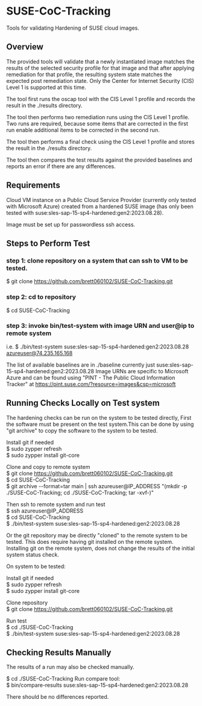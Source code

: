 # SUSE-CoC-Tracking
Tools for validating Hardening of SUSE cloud images.

## Overview
The provided tools will validate that a newly instantiated image
matches the results of the selected security profile for that image
and that after applying remediation for that profile, the resulting
system state matches the expected post remediation state.  Only the
Center for Internet Security (CIS) Level 1 is supported at this time.

The tool first runs the oscap tool with the CIS Level 1 profile and records
the result in the ./results directory.

The tool then performs two remediation runs using the CIS Level 1 profile.
Two runs are required, because some items that are corrected in the first
run enable additional items to be corrected in the second run.

The tool then performs a final check using the CIS Level 1 profile and
stores the result in the ./results directory.

The tool then compares the test results against the provided baselines
and reports an error if there are any differences.

## Requirements
Cloud VM instance on a Public Cloud Service Provider 
(currently only tested with Microsoft Azure) created from a
hardened SUSE image (has only been tested with 
suse:sles-sap-15-sp4-hardened:gen2:2023.08.28).

Image must be set up for passwordless ssh access.

## Steps to Perform Test
### step 1: clone repository on a system that can ssh to VM to be tested.
$ git clone https://github.com/brett060102/SUSE-CoC-Tracking.git

### step 2: cd to repository
$ cd SUSE-CoC-Tracking

### step 3: invoke bin/test-system with image URN and user@ip to remote system
i.e. $ ./bin/test-system suse:sles-sap-15-sp4-hardened:gen2:2023.08.28 azureuser@74.235.165.168

The list of available baselines are in ./baseline currently just suse:sles-sap-15-sp4-hardened:gen2:2023.08.28
Image URNs are specific to Microsoft Azure and can be found using "PINT - The Public Cloud Information Tracker"
at https://pint.suse.com/?resource=images&csp=microsoft

## Running Checks Locally on Test system
The hardening checks can be run on the system to be tested directly, First the software must be present
on the test system.This can be done by using "git archive" to copy the software to the system to be tested.

Install git if needed<br>
$ sudo zypper refresh<br>
$ sudo zypper install git-core<br>

Clone and copy to remote system<br>
$ git clone https://github.com/brett060102/SUSE-CoC-Tracking.git<br>
$ cd SUSE-CoC-Tracking<br>
$ git archive --format=tar main | ssh azureuser@IP_ADDRESS "(mkdir -p ./SUSE-CoC-Tracking; cd ./SUSE-CoC-Tracking; tar -xvf-)"<br>

Then ssh to remote system and run test<br>
$ ssh azureuser@IP_ADDRESS<br>
$ cd SUSE-CoC-Tracking<br>
$ ./bin/test-system suse:sles-sap-15-sp4-hardened:gen2:2023.08.28<br>

Or the git repository may be directly "cloned" to the remote system to be tested.
This does require having git installed on the remote system. Installing git on the remote system, does not
change the results of the initial system status check.

On system to be tested:

Install git if needed<br>
$ sudo zypper refresh<br>
$ sudo zypper install git-core<br>

Clone repository<br>
$ git clone https://github.com/brett060102/SUSE-CoC-Tracking.git

Run test<br>
$ cd ./SUSE-CoC-Tracking<br>
$ ./bin/test-system suse:sles-sap-15-sp4-hardened:gen2:2023.08.28<br>

## Checking Results Manually
The results of a run may also be checked manually.

$ cd ./SUSE-CoC-Tracking<bt>
Run compare tool:<br>
$ bin/compare-results suse:sles-sap-15-sp4-hardened:gen2:2023.08.28<br>

There should be no differences reported.